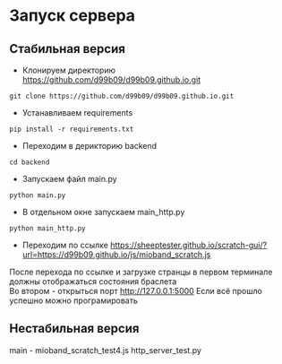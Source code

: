 # Запуск сервера
## Стабильная версия
+ Клонируем директорию https://github.com/d99b09/d99b09.github.io.git

```git clone https://github.com/d99b09/d99b09.github.io.git```

+ Устанавливаем requirements

```pip install -r requirements.txt```

+ Переходим в дерикторию backend

```cd backend```

+ Запускаем файл main.py

```python main.py```

+ В отдельном окне запускаем main_http.py

```python main_http.py```

+ Переходим по ссылке https://sheeptester.github.io/scratch-gui/?url=https://d99b09.github.io/js/mioband_scratch.js

После перехода по ссылке и загрузке странцы в первом терминале должны отображаться состояния браслета  
Во втором - открыться порт http://127.0.0.1:5000
Если всё прошло успешно можно програмировать 

## Нестабильная версия

main - mioband_scratch_test4.js
http_server_test.py